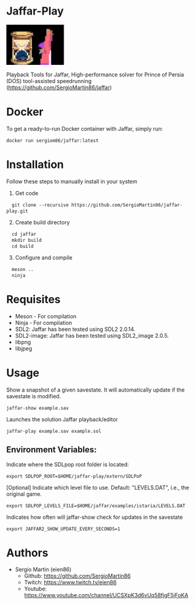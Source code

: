 # Jaffar-Play 

![](jaffar.png)

Playback Tools for Jaffar, High-performance solver for Prince of Persia (DOS) tool-assisted speedrunning (https://github.com/SergioMartin86/jaffar)

Docker
===============

To get a ready-to-run Docker container with Jaffar, simply run:

```
docker run sergiom86/jaffar:latest
```

Installation
===============

Follow these steps to manually install in your system

1) Get code

 
```
  git clone --recursive https://github.com/SergioMartin86/jaffar-play.git
```
  
2) Create build directory


```
  cd jaffar
  mkdir build
  cd build
```

3) Configure and compile

```
  meson ..
  ninja
```
  
Requisites
============

- Meson - For compilation
- Ninja - For compilation
- SDL2: Jaffar has been tested using SDL2 2.0.14. 
- SDL2-image: Jaffar has been tested using SDL2_image 2.0.5.
- libpng
- libjpeg

Usage
=========

Show a snapshot of a given savestate. It will automatically update if the savestate is modified.

```
jaffar-show example.sav
```

Launches the solution Jaffar playback/editor

```
jaffar-play example.sav example.sol
```

Environment Variables:
------------------------

Indicate where the SDLpop root folder is located:

```
export SDLPOP_ROOT=$HOME/jaffar-play/extern/SDLPoP
```

[Optional] Indicate which level file to use. Default: "LEVELS.DAT", i.e., the original game.

```
export SDLPOP_LEVELS_FILE=$HOME/jaffar/examples/istaria/LEVELS.DAT
```

Indicates how often will jaffar-show check for updates in the savestate

```
export JAFFAR2_SHOW_UPDATE_EVERY_SECONDS=1
```

Authors
=============

- Sergio Martin (eien86)
  + Github: https://github.com/SergioMartin86
  + Twitch: https://www.twitch.tv/eien86
  + Youtube: https://www.youtube.com/channel/UCSXpK3d6vUq58fjgF5jFoKA
